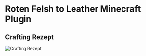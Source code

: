 # Roten Felsh to Leather Minecraft Plugin

## Crafting Rezept
![Crafting Rezept](https://i.tzockt.beer/u/lInZ4x.png)
